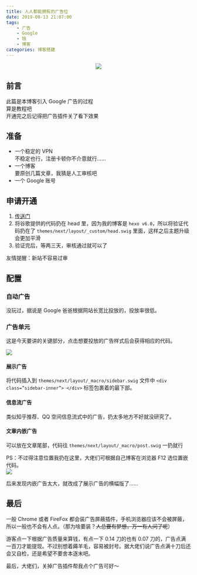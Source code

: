```yaml
---
title: 人人都能拥有的广告位
date: 2019-08-13 21:07:00
tags:
    - 广告
    - Google
    - 钱
    - 博客
categories: 博客搭建
---
```


<p align="center">
    <img  src='https://yiyun-1253940215.cos.ap-shanghai.myqcloud.com/20190813211435.jpg' class="full-class">
</p>


## 前言
此篇是本博客引入 Google 广告的过程  
算是教程吧  
开通完之后记得把广告插件关了看下效果
<!--more-->

## 准备
- 一个稳定的 VPN  
不稳定也行，注册卡顿你不介意就行……
- 一个博客  
要原创几篇文章，我猜是人工审核吧
- 一个 Google 账号

## 申请开通
1. [传送门](https://www.google.cn/adsense/start/#/?modal_active=none)
2. 将谷歌提供的代码扔在 head 里，因为我的博客是 `hexo v6.0`，所以将验证代码扔在了 `themes/next/layout/_custom/head.swig` 里面，这样之后主题升级会更加平滑
3. 验证完后，等两三天，审核通过就可以了

友情提醒：新站不容易过审

## 配置
### 自动广告
没玩过，据说是 Google 爸爸根据网站长宽比投放的，投放率很低。

### 广告单元
这是今天要讲的关键部分，点击想要投放的广告样式后会获得相应的代码。

![](https://yiyun-1253940215.cos.ap-shanghai.myqcloud.com/20190813201757.png)
#### 展示广告  
将代码插入到 `themes/next/layout/_macro/sidebar.swig` 文件中 `<div class=”sidebar-inner”> </div>` 标签包裹着的最下部。

#### 信息流广告
类似知乎推荐、QQ 空间信息流式中的广告，扔太多地方不好就没研究了。

#### 文章内嵌广告  
可以放在文章尾部，代码往 `themes/next/layout/_macro/post.swig` 一扔就行
 
PS：不过得注意位置我扔在这里，大佬们可根据自己博客在浏览器 F12 选位置嵌代码。    
![](https://yiyun-1253940215.cos.ap-shanghai.myqcloud.com/TIM%E6%88%AA%E5%9B%BE20190814092129.png)
 
后来发现内嵌广告太大，就改成了展示广告的横幅版了……

## 最后
一般 Chrome 或者 FireFox 都会装广告屏蔽插件，手机浏览器应该不会被屏蔽，所以一般也不会有人点。（那为啥要装？~~人总要有梦想，万一有人问了呢~~）

游客点一下根据广告质量来算钱，有点一下 0.14 刀的也有 0.07 刀的，广告点满一百刀才能提现。不过别想着薅羊毛，容易被封号。据大佬们说广告点满十刀后还会又自检，还是希望不要舍本逐末吧。
 
最后，大佬们，关掉广告插件帮我点个广告可好～